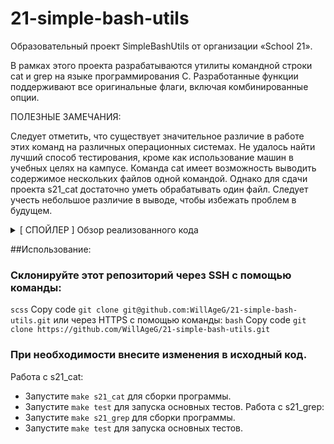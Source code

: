 # 21-simple-bash-utils
Образовательный проект SimpleBashUtils от организации «School 21».

В рамках этого проекта разрабатываются утилиты командной строки cat и grep на языке программирования C. Разработанные функции поддерживают все оригинальные флаги, включая комбинированные опции.

ПОЛЕЗНЫЕ ЗАМЕЧАНИЯ:

Следует отметить, что существует значительное различие в работе этих команд на различных операционных системах. Не удалось найти лучший способ тестирования, кроме как использование машин в учебных целях на кампусе.
Команда cat имеет возможность выводить содержимое нескольких файлов одной командой. Однако для сдачи проекта s21_cat достаточно уметь обрабатывать один файл. Следует учесть небольшое различие в выводе, чтобы избежать проблем в будущем.

<details>
  <summary>[ СПОЙЛЕР ] Обзор реализованного кода</summary>
— Благодарим 21-SCHOOL за предоставленное задание и особые условия обучения ✌️🔥
</details>

##Использование:

### Склонируйте этот репозиторий через SSH с помощью команды:
`scss`
Copy code
`git clone git@github.com:WillAgeG/21-simple-bash-utils.git`
или через HTTPS с помощью команды:
`bash`
Copy code
`git clone https://github.com/WillAgeG/21-simple-bash-utils.git`
### При необходимости внесите изменения в исходный код.
Работа с s21_cat:
 - Запустите `make s21_cat` для сборки программы.
 - Запустите `make test` для запуска основных тестов.
Работа с s21_grep:
 - Запустите `make s21_grep` для сборки программы.
 - Запустите `make test` для запуска основных тестов.

